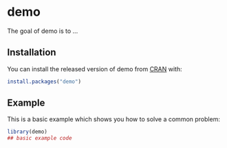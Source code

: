 # demo

<!-- badges: start -->
<!-- badges: end -->

The goal of demo is to ...

## Installation

You can install the released version of demo from [CRAN](https://CRAN.R-project.org) with:

``` r
install.packages("demo")
```

## Example

This is a basic example which shows you how to solve a common problem:

``` r
library(demo)
## basic example code
```

